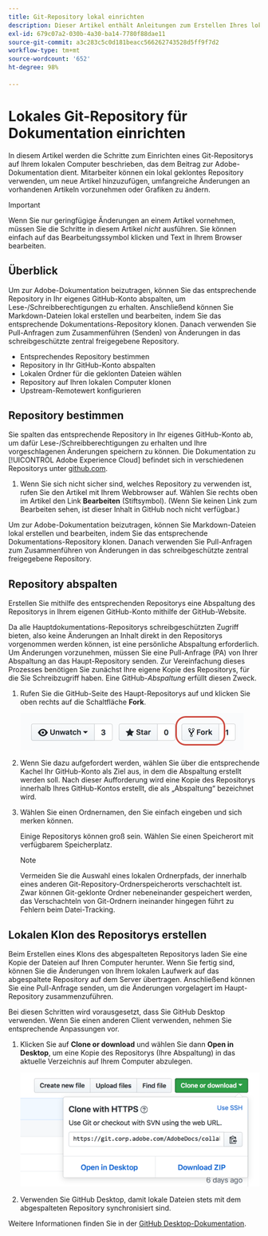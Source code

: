 ```yaml
---
title: Git-Repository lokal einrichten
description: Dieser Artikel enthält Anleitungen zum Erstellen Ihres lokalen Git-Repositorys und zum Beitrag zur Adobe-Dokumentation, einschließlich des Abspaltungs- und Klonvorgangs.
exl-id: 679c07a2-030b-4a30-ba14-7780f88dae11
source-git-commit: a3c283c5c0d181beacc566262743528d5ff9f7d2
workflow-type: tm+mt
source-wordcount: '652'
ht-degree: 98%

---
```


# Lokales Git-Repository für Dokumentation einrichten

In diesem Artikel werden die Schritte zum Einrichten eines Git-Repositorys auf Ihrem lokalen Computer beschrieben, das dem Beitrag zur Adobe-Dokumentation dient. Mitarbeiter können ein lokal geklontes Repository verwenden, um neue Artikel hinzuzufügen, umfangreiche Änderungen an vorhandenen Artikeln vorzunehmen oder Grafiken zu ändern.

>[!IMPORTANT]
>Wenn Sie nur geringfügige Änderungen an einem Artikel vornehmen, müssen Sie die Schritte in diesem Artikel *nicht* ausführen. Sie können einfach auf das Bearbeitungssymbol klicken und Text in Ihrem Browser bearbeiten.

## Überblick

Um zur Adobe-Dokumentation beizutragen, können Sie das entsprechende Repository in Ihr eigenes GitHub-Konto abspalten, um Lese-/Schreibberechtigungen zu erhalten. Anschließend können Sie Markdown-Dateien lokal erstellen und bearbeiten, indem Sie das entsprechende Dokumentations-Repository klonen. Danach verwenden Sie Pull-Anfragen zum Zusammenführen (Senden) von Änderungen in das schreibgeschützte zentral freigegebene Repository.

* Entsprechendes Repository bestimmen
* Repository in Ihr GitHub-Konto abspalten
* Lokalen Ordner für die geklonten Dateien wählen
* Repository auf Ihren lokalen Computer klonen
* Upstream-Remotewert konfigurieren

## Repository bestimmen

Sie spalten das entsprechende Repository in Ihr eigenes GitHub-Konto ab, um dafür Lese-/Schreibberechtigungen zu erhalten und Ihre vorgeschlagenen Änderungen speichern zu können. Die Dokumentation zu [!UICONTROL Adobe Experience Cloud] befindet sich in verschiedenen Repositorys unter [github.com](https://www.github.com/adobedocs).

1. Wenn Sie sich nicht sicher sind, welches Repository zu verwenden ist, rufen Sie den Artikel mit Ihrem Webbrowser auf. Wählen Sie rechts oben im Artikel den Link **Bearbeiten** (Stiftsymbol). (Wenn Sie keinen Link zum Bearbeiten sehen, ist dieser Inhalt in GitHub noch nicht verfügbar.)

Um zur Adobe-Dokumentation beizutragen, können Sie Markdown-Dateien lokal erstellen und bearbeiten, indem Sie das entsprechende Dokumentations-Repository klonen. Danach verwenden Sie Pull-Anfragen zum Zusammenführen von Änderungen in das schreibgeschützte zentral freigegebene Repository.

<!---
![GitHub Triangle](/assets/git-and-github-initial-setup.png)

If you're new to GitHub, watch the following video for a conceptual overview of the forking and cloning process:

>[!VIDEO https://channel9.msdn.com/Blogs/CoolMoose/Git-Repository-Setup/player]
-->

## Repository abspalten

Erstellen Sie mithilfe des entsprechenden Repositorys eine Abspaltung des Repositorys in Ihrem eigenen GitHub-Konto mithilfe der GitHub-Website.

Da alle Hauptdokumentations-Repositorys schreibgeschützten Zugriff bieten, also keine Änderungen an Inhalt direkt in den Repositorys vorgenommen werden können, ist eine persönliche Abspaltung erforderlich. Um Änderungen vorzunehmen, müssen Sie eine Pull-Anfrage (PA) von Ihrer Abspaltung an das Haupt-Repository senden. Zur Vereinfachung dieses Prozesses benötigen Sie zunächst Ihre eigene Kopie des Repositorys, für die Sie Schreibzugriff haben. Eine GitHub-*Abspaltung* erfüllt diesen Zweck.

1. Rufen Sie die GitHub-Seite des Haupt-Repositorys auf und klicken Sie oben rechts auf die Schaltfläche **Fork**.

   ![GitHub-Abspaltung](assets/fork-simple.png)

1. Wenn Sie dazu aufgefordert werden, wählen Sie über die entsprechende Kachel Ihr GitHub-Konto als Ziel aus, in dem die Abspaltung erstellt werden soll. Nach dieser Aufforderung wird eine Kopie des Repositorys innerhalb Ihres GitHub-Kontos erstellt, die als „Abspaltung“ bezeichnet wird.

1. Wählen Sie einen Ordnernamen, den Sie einfach eingeben und sich merken können.

   Einige Repositorys können groß sein. Wählen Sie einen Speicherort mit verfügbarem Speicherplatz.

   >[!NOTE]
   >
   >Vermeiden Sie die Auswahl eines lokalen Ordnerpfads, der innerhalb eines anderen Git-Repository-Ordnerspeicherorts verschachtelt ist. Zwar können Git-geklonte Ordner nebeneinander gespeichert werden, das Verschachteln von Git-Ordnern ineinander hingegen führt zu Fehlern beim Datei-Tracking.

## Lokalen Klon des Repositorys erstellen

Beim Erstellen eines Klons des abgespalteten Repositorys laden Sie eine Kopie der Dateien auf Ihren Computer herunter. Wenn Sie fertig sind, können Sie die Änderungen von Ihrem lokalen Laufwerk auf das abgespaltete Repository auf dem Server übertragen. Anschließend können Sie eine Pull-Anfrage senden, um die Änderungen vorgelagert im Haupt-Repository zusammenzuführen.

Bei diesen Schritten wird vorausgesetzt, dass Sie GitHub Desktop verwenden. Wenn Sie einen anderen Client verwenden, nehmen Sie entsprechende Anpassungen vor.

1. Klicken Sie auf **Clone or download** und wählen Sie dann **Open in Desktop**, um eine Kopie des Repositorys (Ihre Abspaltung) in das aktuelle Verzeichnis auf Ihrem Computer abzulegen.

   ![Klonen eines Repositorys](assets/clone-pulldown.png)

1. Verwenden Sie GitHub Desktop, damit lokale Dateien stets mit dem abgespalteten Repository synchronisiert sind.

Weitere Informationen finden Sie in der [GitHub Desktop-Dokumentation](https://help.github.com/desktop/).
